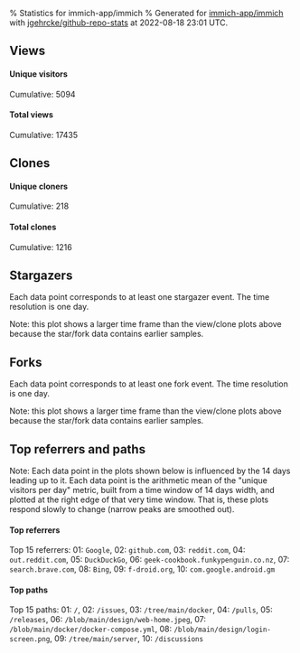 % Statistics for immich-app/immich
% Generated for [immich-app/immich](https://github.com/immich-app/immich) with [jgehrcke/github-repo-stats](https://github.com/jgehrcke/github-repo-stats) at 2022-08-18 23:01 UTC.


## Views

#### Unique visitors
<div id="chart_views_unique" class="full-width-chart"></div>

Cumulative: 5094

#### Total views
<div id="chart_views_total" class="full-width-chart"></div>

Cumulative: 17435

<div class="pagebreak-for-print"> </div>

## Clones

#### Unique cloners
<div id="chart_clones_unique" class="full-width-chart"></div>

Cumulative: 218

#### Total clones
<div id="chart_clones_total" class="full-width-chart"></div>

Cumulative: 1216



<div class="pagebreak-for-print"> </div>



## Stargazers

Each data point corresponds to at least one stargazer event.
The time resolution is one day.

<div id="chart_stargazers" class="full-width-chart"></div>


Note: this plot shows a larger time frame than the view/clone plots above because the star/fork data contains earlier samples.



## Forks

Each data point corresponds to at least one fork event.
The time resolution is one day.

<div id="chart_forks" class="full-width-chart"></div>


Note: this plot shows a larger time frame than the view/clone plots above because the star/fork data contains earlier samples.



<div class="pagebreak-for-print"> </div>



## Top referrers and paths


Note: Each data point in the plots shown below is influenced by the 14 days
leading up to it. Each data point is the arithmetic mean of the "unique
visitors per day" metric, built from a time window of 14 days width, and
plotted at the right edge of that very time window. That is, these plots
respond slowly to change (narrow peaks are smoothed out).




#### Top referrers


<div id="chart_referrers_top_n_alltime" class="full-width-chart"></div>

Top 15 referrers: 01: `Google`, 02: `github.com`, 03: `reddit.com`, 04: `out.reddit.com`, 05: `DuckDuckGo`, 06: `geek-cookbook.funkypenguin.co.nz`, 07: `search.brave.com`, 08: `Bing`, 09: `f-droid.org`, 10: `com.google.android.gm`





#### Top paths


<div id="chart_paths_top_n_alltime" class="full-width-chart"></div>

Top 15 paths: 01: `/`, 02: `/issues`, 03: `/tree/main/docker`, 04: `/pulls`, 05: `/releases`, 06: `/blob/main/design/web-home.jpeg`, 07: `/blob/main/docker/docker-compose.yml`, 08: `/blob/main/design/login-screen.png`, 09: `/tree/main/server`, 10: `/discussions`


<script type="text/javascript">
    vegaEmbed('#chart_views_unique', {"$schema": "https://vega.github.io/schema/vega-lite/v4.17.0.json", "config": {"arc": {"fill": "#1b1e23"}, "area": {"fill": "#1b1e23"}, "axisBottom": {"domainColor": "#a9b4c4", "gridColor": "#a9b4c4", "labelColor": "#1b1e23", "labelFont": "relative-mono-11-pitch-pro, Menlo, monospace", "tickColor": "#a9b4c4", "titleColor": "#1b1e23", "titleFont": "relative-mono-11-pitch-pro, Menlo, monospace"}, "axisLeft": {"domainColor": "#a9b4c4", "gridColor": "#a9b4c4", "labelColor": "#1b1e23", "labelFont": "relative-mono-11-pitch-pro, Menlo, monospace", "tickColor": "#a9b4c4", "titleColor": "#1b1e23", "titleFont": "relative-mono-11-pitch-pro, Menlo, monospace"}, "axisX": {"grid": false}, "axisY": {"grid": false, "labelBound": true}, "background": "#FFFFFF", "group": {"fill": "#FFFFFF"}, "header": {"fontWeight": 400, "labelFont": "relative-mono-11-pitch-pro, Menlo, monospace", "titleFont": "relative-mono-11-pitch-pro, Menlo, monospace"}, "legend": {"labelFont": "relative-mono-11-pitch-pro, Menlo, monospace", "symbolSize": 200, "symbolType": "circle", "titleFont": "relative-mono-11-pitch-pro, Menlo, monospace"}, "line": {"color": "#1b1e23", "stroke": "#1b1e23"}, "path": {"stroke": "#1b1e23"}, "point": {"color": "#1b1e23", "cursor": "pointer", "filled": true, "size": 20}, "range": {"category": ["#85a2f7", "#ea9755", "#7eb36a", "#f07071", "#bc85d9", "#e587b6", "#a9b4c4", "#d4c05e", "#64b9c4"]}, "style": {"bar": {"fill": "#1b1e23"}, "text": {"font": "relative-mono-11-pitch-pro, Menlo, monospace", "fontWeight": 400}}, "symbol": {"shape": "circle"}, "title": {"anchor": "start", "font": "relative-mono-11-pitch-pro, Menlo, monospace", "fontWeight": 400}, "trail": {"color": "#1b1e23", "stroke": "#1b1e23"}, "view": {"stroke": null}}, "data": {"name": "data-5a32a37af8cecc031d05c61d3ef712bf"}, "datasets": {"data-5a32a37af8cecc031d05c61d3ef712bf": [{"time": "2022-08-03T00:00:00+00:00", "views_total": 798, "views_unique": 127}, {"time": "2022-08-04T00:00:00+00:00", "views_total": 980, "views_unique": 278}, {"time": "2022-08-05T00:00:00+00:00", "views_total": 677, "views_unique": 178}, {"time": "2022-08-06T00:00:00+00:00", "views_total": 373, "views_unique": 113}, {"time": "2022-08-07T00:00:00+00:00", "views_total": 730, "views_unique": 187}, {"time": "2022-08-08T00:00:00+00:00", "views_total": 708, "views_unique": 172}, {"time": "2022-08-09T00:00:00+00:00", "views_total": 612, "views_unique": 168}, {"time": "2022-08-10T00:00:00+00:00", "views_total": 786, "views_unique": 181}, {"time": "2022-08-11T00:00:00+00:00", "views_total": 723, "views_unique": 161}, {"time": "2022-08-12T00:00:00+00:00", "views_total": 419, "views_unique": 133}, {"time": "2022-08-13T00:00:00+00:00", "views_total": 828, "views_unique": 281}, {"time": "2022-08-14T00:00:00+00:00", "views_total": 2487, "views_unique": 1076}, {"time": "2022-08-15T00:00:00+00:00", "views_total": 1476, "views_unique": 362}, {"time": "2022-08-16T00:00:00+00:00", "views_total": 1701, "views_unique": 561}, {"time": "2022-08-17T00:00:00+00:00", "views_total": 2266, "views_unique": 700}, {"time": "2022-08-18T00:00:00+00:00", "views_total": 1871, "views_unique": 416}]}, "encoding": {"tooltip": [{"field": "views_unique", "format": ".1f", "title": "views (u)", "type": "quantitative"}, {"field": "time", "format": "%B %e, %Y", "title": "date", "type": "temporal"}], "x": {"axis": {"labelAngle": 25}, "field": "time", "scale": {"domain": ["2022-08-03", "2022-08-18"]}, "timeUnit": "yearmonthdate", "title": "date", "type": "temporal"}, "y": {"axis": {"values": [1, 10, 50, 100, 500, 1000, 5000, 10000]}, "field": "views_unique", "scale": {"domain": [0, 1183.6000000000001], "type": "symlog", "zero": true}, "title": "unique views per day", "type": "quantitative"}}, "height": 200, "mark": {"point": true, "type": "line"}, "padding": 10, "width": "container"}, {"actions": false, "renderer": "svg"}).catch(console.error);
vegaEmbed('#chart_views_total', {"$schema": "https://vega.github.io/schema/vega-lite/v4.17.0.json", "config": {"arc": {"fill": "#1b1e23"}, "area": {"fill": "#1b1e23"}, "axisBottom": {"domainColor": "#a9b4c4", "gridColor": "#a9b4c4", "labelColor": "#1b1e23", "labelFont": "relative-mono-11-pitch-pro, Menlo, monospace", "tickColor": "#a9b4c4", "titleColor": "#1b1e23", "titleFont": "relative-mono-11-pitch-pro, Menlo, monospace"}, "axisLeft": {"domainColor": "#a9b4c4", "gridColor": "#a9b4c4", "labelColor": "#1b1e23", "labelFont": "relative-mono-11-pitch-pro, Menlo, monospace", "tickColor": "#a9b4c4", "titleColor": "#1b1e23", "titleFont": "relative-mono-11-pitch-pro, Menlo, monospace"}, "axisX": {"grid": false}, "axisY": {"grid": false, "labelBound": true}, "background": "#FFFFFF", "group": {"fill": "#FFFFFF"}, "header": {"fontWeight": 400, "labelFont": "relative-mono-11-pitch-pro, Menlo, monospace", "titleFont": "relative-mono-11-pitch-pro, Menlo, monospace"}, "legend": {"labelFont": "relative-mono-11-pitch-pro, Menlo, monospace", "symbolSize": 200, "symbolType": "circle", "titleFont": "relative-mono-11-pitch-pro, Menlo, monospace"}, "line": {"color": "#1b1e23", "stroke": "#1b1e23"}, "path": {"stroke": "#1b1e23"}, "point": {"color": "#1b1e23", "cursor": "pointer", "filled": true, "size": 20}, "range": {"category": ["#85a2f7", "#ea9755", "#7eb36a", "#f07071", "#bc85d9", "#e587b6", "#a9b4c4", "#d4c05e", "#64b9c4"]}, "style": {"bar": {"fill": "#1b1e23"}, "text": {"font": "relative-mono-11-pitch-pro, Menlo, monospace", "fontWeight": 400}}, "symbol": {"shape": "circle"}, "title": {"anchor": "start", "font": "relative-mono-11-pitch-pro, Menlo, monospace", "fontWeight": 400}, "trail": {"color": "#1b1e23", "stroke": "#1b1e23"}, "view": {"stroke": null}}, "data": {"name": "data-5a32a37af8cecc031d05c61d3ef712bf"}, "datasets": {"data-5a32a37af8cecc031d05c61d3ef712bf": [{"time": "2022-08-03T00:00:00+00:00", "views_total": 798, "views_unique": 127}, {"time": "2022-08-04T00:00:00+00:00", "views_total": 980, "views_unique": 278}, {"time": "2022-08-05T00:00:00+00:00", "views_total": 677, "views_unique": 178}, {"time": "2022-08-06T00:00:00+00:00", "views_total": 373, "views_unique": 113}, {"time": "2022-08-07T00:00:00+00:00", "views_total": 730, "views_unique": 187}, {"time": "2022-08-08T00:00:00+00:00", "views_total": 708, "views_unique": 172}, {"time": "2022-08-09T00:00:00+00:00", "views_total": 612, "views_unique": 168}, {"time": "2022-08-10T00:00:00+00:00", "views_total": 786, "views_unique": 181}, {"time": "2022-08-11T00:00:00+00:00", "views_total": 723, "views_unique": 161}, {"time": "2022-08-12T00:00:00+00:00", "views_total": 419, "views_unique": 133}, {"time": "2022-08-13T00:00:00+00:00", "views_total": 828, "views_unique": 281}, {"time": "2022-08-14T00:00:00+00:00", "views_total": 2487, "views_unique": 1076}, {"time": "2022-08-15T00:00:00+00:00", "views_total": 1476, "views_unique": 362}, {"time": "2022-08-16T00:00:00+00:00", "views_total": 1701, "views_unique": 561}, {"time": "2022-08-17T00:00:00+00:00", "views_total": 2266, "views_unique": 700}, {"time": "2022-08-18T00:00:00+00:00", "views_total": 1871, "views_unique": 416}]}, "encoding": {"tooltip": [{"field": "views_total", "format": ".1f", "title": "views (t)", "type": "quantitative"}, {"field": "time", "format": "%B %e, %Y", "title": "date", "type": "temporal"}], "x": {"axis": {"labelAngle": 25}, "field": "time", "scale": {"domain": ["2022-08-03", "2022-08-18"]}, "timeUnit": "yearmonthdate", "title": "date", "type": "temporal"}, "y": {"axis": {"values": [1, 10, 50, 100, 500, 1000, 5000, 10000]}, "field": "views_total", "scale": {"domain": [0, 2735.7000000000003], "type": "symlog", "zero": true}, "title": "total views per day", "type": "quantitative"}}, "height": 200, "mark": {"point": true, "type": "line"}, "padding": 10, "width": "container"}, {"actions": false, "renderer": "svg"}).catch(console.error);
vegaEmbed('#chart_clones_unique', {"$schema": "https://vega.github.io/schema/vega-lite/v4.17.0.json", "config": {"arc": {"fill": "#1b1e23"}, "area": {"fill": "#1b1e23"}, "axisBottom": {"domainColor": "#a9b4c4", "gridColor": "#a9b4c4", "labelColor": "#1b1e23", "labelFont": "relative-mono-11-pitch-pro, Menlo, monospace", "tickColor": "#a9b4c4", "titleColor": "#1b1e23", "titleFont": "relative-mono-11-pitch-pro, Menlo, monospace"}, "axisLeft": {"domainColor": "#a9b4c4", "gridColor": "#a9b4c4", "labelColor": "#1b1e23", "labelFont": "relative-mono-11-pitch-pro, Menlo, monospace", "tickColor": "#a9b4c4", "titleColor": "#1b1e23", "titleFont": "relative-mono-11-pitch-pro, Menlo, monospace"}, "axisX": {"grid": false}, "axisY": {"grid": false, "labelBound": true}, "background": "#FFFFFF", "group": {"fill": "#FFFFFF"}, "header": {"fontWeight": 400, "labelFont": "relative-mono-11-pitch-pro, Menlo, monospace", "titleFont": "relative-mono-11-pitch-pro, Menlo, monospace"}, "legend": {"labelFont": "relative-mono-11-pitch-pro, Menlo, monospace", "symbolSize": 200, "symbolType": "circle", "titleFont": "relative-mono-11-pitch-pro, Menlo, monospace"}, "line": {"color": "#1b1e23", "stroke": "#1b1e23"}, "path": {"stroke": "#1b1e23"}, "point": {"color": "#1b1e23", "cursor": "pointer", "filled": true, "size": 20}, "range": {"category": ["#85a2f7", "#ea9755", "#7eb36a", "#f07071", "#bc85d9", "#e587b6", "#a9b4c4", "#d4c05e", "#64b9c4"]}, "style": {"bar": {"fill": "#1b1e23"}, "text": {"font": "relative-mono-11-pitch-pro, Menlo, monospace", "fontWeight": 400}}, "symbol": {"shape": "circle"}, "title": {"anchor": "start", "font": "relative-mono-11-pitch-pro, Menlo, monospace", "fontWeight": 400}, "trail": {"color": "#1b1e23", "stroke": "#1b1e23"}, "view": {"stroke": null}}, "data": {"name": "data-0e31b3a26bf4a5e6048a3e2ebae3eed6"}, "datasets": {"data-0e31b3a26bf4a5e6048a3e2ebae3eed6": [{"clones_total": 64, "clones_unique": 12, "time": "2022-08-03T00:00:00+00:00"}, {"clones_total": 22, "clones_unique": 15, "time": "2022-08-04T00:00:00+00:00"}, {"clones_total": 25, "clones_unique": 8, "time": "2022-08-05T00:00:00+00:00"}, {"clones_total": 36, "clones_unique": 11, "time": "2022-08-06T00:00:00+00:00"}, {"clones_total": 169, "clones_unique": 20, "time": "2022-08-07T00:00:00+00:00"}, {"clones_total": 109, "clones_unique": 10, "time": "2022-08-08T00:00:00+00:00"}, {"clones_total": 89, "clones_unique": 12, "time": "2022-08-09T00:00:00+00:00"}, {"clones_total": 53, "clones_unique": 11, "time": "2022-08-10T00:00:00+00:00"}, {"clones_total": 77, "clones_unique": 10, "time": "2022-08-11T00:00:00+00:00"}, {"clones_total": 44, "clones_unique": 12, "time": "2022-08-12T00:00:00+00:00"}, {"clones_total": 114, "clones_unique": 11, "time": "2022-08-13T00:00:00+00:00"}, {"clones_total": 22, "clones_unique": 12, "time": "2022-08-14T00:00:00+00:00"}, {"clones_total": 52, "clones_unique": 15, "time": "2022-08-15T00:00:00+00:00"}, {"clones_total": 148, "clones_unique": 22, "time": "2022-08-16T00:00:00+00:00"}, {"clones_total": 63, "clones_unique": 22, "time": "2022-08-17T00:00:00+00:00"}, {"clones_total": 129, "clones_unique": 15, "time": "2022-08-18T00:00:00+00:00"}]}, "encoding": {"tooltip": [{"field": "clones_unique", "format": ".1f", "title": "clones (u)", "type": "quantitative"}, {"field": "time", "format": "%B %e, %Y", "title": "date", "type": "temporal"}], "x": {"axis": {"labelAngle": 25}, "field": "time", "scale": {"domain": ["2022-08-03", "2022-08-18"]}, "timeUnit": "yearmonthdate", "title": "date", "type": "temporal"}, "y": {"axis": {}, "field": "clones_unique", "scale": {"domain": [0, 24.200000000000003], "type": "linear", "zero": true}, "title": "unique clones per day", "type": "quantitative"}}, "height": 200, "mark": {"point": true, "type": "line"}, "padding": 10, "width": "container"}, {"actions": false, "renderer": "svg"}).catch(console.error);
vegaEmbed('#chart_clones_total', {"$schema": "https://vega.github.io/schema/vega-lite/v4.17.0.json", "config": {"arc": {"fill": "#1b1e23"}, "area": {"fill": "#1b1e23"}, "axisBottom": {"domainColor": "#a9b4c4", "gridColor": "#a9b4c4", "labelColor": "#1b1e23", "labelFont": "relative-mono-11-pitch-pro, Menlo, monospace", "tickColor": "#a9b4c4", "titleColor": "#1b1e23", "titleFont": "relative-mono-11-pitch-pro, Menlo, monospace"}, "axisLeft": {"domainColor": "#a9b4c4", "gridColor": "#a9b4c4", "labelColor": "#1b1e23", "labelFont": "relative-mono-11-pitch-pro, Menlo, monospace", "tickColor": "#a9b4c4", "titleColor": "#1b1e23", "titleFont": "relative-mono-11-pitch-pro, Menlo, monospace"}, "axisX": {"grid": false}, "axisY": {"grid": false, "labelBound": true}, "background": "#FFFFFF", "group": {"fill": "#FFFFFF"}, "header": {"fontWeight": 400, "labelFont": "relative-mono-11-pitch-pro, Menlo, monospace", "titleFont": "relative-mono-11-pitch-pro, Menlo, monospace"}, "legend": {"labelFont": "relative-mono-11-pitch-pro, Menlo, monospace", "symbolSize": 200, "symbolType": "circle", "titleFont": "relative-mono-11-pitch-pro, Menlo, monospace"}, "line": {"color": "#1b1e23", "stroke": "#1b1e23"}, "path": {"stroke": "#1b1e23"}, "point": {"color": "#1b1e23", "cursor": "pointer", "filled": true, "size": 20}, "range": {"category": ["#85a2f7", "#ea9755", "#7eb36a", "#f07071", "#bc85d9", "#e587b6", "#a9b4c4", "#d4c05e", "#64b9c4"]}, "style": {"bar": {"fill": "#1b1e23"}, "text": {"font": "relative-mono-11-pitch-pro, Menlo, monospace", "fontWeight": 400}}, "symbol": {"shape": "circle"}, "title": {"anchor": "start", "font": "relative-mono-11-pitch-pro, Menlo, monospace", "fontWeight": 400}, "trail": {"color": "#1b1e23", "stroke": "#1b1e23"}, "view": {"stroke": null}}, "data": {"name": "data-0e31b3a26bf4a5e6048a3e2ebae3eed6"}, "datasets": {"data-0e31b3a26bf4a5e6048a3e2ebae3eed6": [{"clones_total": 64, "clones_unique": 12, "time": "2022-08-03T00:00:00+00:00"}, {"clones_total": 22, "clones_unique": 15, "time": "2022-08-04T00:00:00+00:00"}, {"clones_total": 25, "clones_unique": 8, "time": "2022-08-05T00:00:00+00:00"}, {"clones_total": 36, "clones_unique": 11, "time": "2022-08-06T00:00:00+00:00"}, {"clones_total": 169, "clones_unique": 20, "time": "2022-08-07T00:00:00+00:00"}, {"clones_total": 109, "clones_unique": 10, "time": "2022-08-08T00:00:00+00:00"}, {"clones_total": 89, "clones_unique": 12, "time": "2022-08-09T00:00:00+00:00"}, {"clones_total": 53, "clones_unique": 11, "time": "2022-08-10T00:00:00+00:00"}, {"clones_total": 77, "clones_unique": 10, "time": "2022-08-11T00:00:00+00:00"}, {"clones_total": 44, "clones_unique": 12, "time": "2022-08-12T00:00:00+00:00"}, {"clones_total": 114, "clones_unique": 11, "time": "2022-08-13T00:00:00+00:00"}, {"clones_total": 22, "clones_unique": 12, "time": "2022-08-14T00:00:00+00:00"}, {"clones_total": 52, "clones_unique": 15, "time": "2022-08-15T00:00:00+00:00"}, {"clones_total": 148, "clones_unique": 22, "time": "2022-08-16T00:00:00+00:00"}, {"clones_total": 63, "clones_unique": 22, "time": "2022-08-17T00:00:00+00:00"}, {"clones_total": 129, "clones_unique": 15, "time": "2022-08-18T00:00:00+00:00"}]}, "encoding": {"tooltip": [{"field": "clones_total", "format": ".1f", "title": "clones (t)", "type": "quantitative"}, {"field": "time", "format": "%B %e, %Y", "title": "date", "type": "temporal"}], "x": {"axis": {"labelAngle": 25}, "field": "time", "scale": {"domain": ["2022-08-03", "2022-08-18"]}, "timeUnit": "yearmonthdate", "title": "date", "type": "temporal"}, "y": {"axis": {"values": [1, 10, 50, 100, 500, 1000, 5000, 10000]}, "field": "clones_total", "scale": {"domain": [0, 185.9], "type": "symlog", "zero": true}, "title": "total clones per day", "type": "quantitative"}}, "height": 200, "mark": {"point": true, "type": "line"}, "padding": 10, "width": "container"}, {"actions": false, "renderer": "svg"}).catch(console.error);
vegaEmbed('#chart_stargazers', {"$schema": "https://vega.github.io/schema/vega-lite/v4.17.0.json", "config": {"arc": {"fill": "#1b1e23"}, "area": {"fill": "#1b1e23"}, "axisBottom": {"domainColor": "#a9b4c4", "gridColor": "#a9b4c4", "labelColor": "#1b1e23", "labelFont": "relative-mono-11-pitch-pro, Menlo, monospace", "tickColor": "#a9b4c4", "titleColor": "#1b1e23", "titleFont": "relative-mono-11-pitch-pro, Menlo, monospace"}, "axisLeft": {"domainColor": "#a9b4c4", "gridColor": "#a9b4c4", "labelColor": "#1b1e23", "labelFont": "relative-mono-11-pitch-pro, Menlo, monospace", "tickColor": "#a9b4c4", "titleColor": "#1b1e23", "titleFont": "relative-mono-11-pitch-pro, Menlo, monospace"}, "axisX": {"grid": false}, "axisY": {"grid": false}, "background": "#FFFFFF", "group": {"fill": "#FFFFFF"}, "header": {"fontWeight": 400, "labelFont": "relative-mono-11-pitch-pro, Menlo, monospace", "titleFont": "relative-mono-11-pitch-pro, Menlo, monospace"}, "legend": {"labelFont": "relative-mono-11-pitch-pro, Menlo, monospace", "symbolSize": 200, "symbolType": "circle", "titleFont": "relative-mono-11-pitch-pro, Menlo, monospace"}, "line": {"color": "#1b1e23", "stroke": "#1b1e23"}, "path": {"stroke": "#1b1e23"}, "point": {"color": "#1b1e23", "cursor": "pointer", "filled": true, "size": 50}, "range": {"category": ["#85a2f7", "#ea9755", "#7eb36a", "#f07071", "#bc85d9", "#e587b6", "#a9b4c4", "#d4c05e", "#64b9c4"]}, "style": {"bar": {"fill": "#1b1e23"}, "text": {"font": "relative-mono-11-pitch-pro, Menlo, monospace", "fontWeight": 400}}, "symbol": {"shape": "circle"}, "title": {"anchor": "start", "font": "relative-mono-11-pitch-pro, Menlo, monospace", "fontWeight": 400}, "trail": {"color": "#1b1e23", "stroke": "#1b1e23"}, "view": {"stroke": null}}, "data": {"name": "data-e0bb961ca1a38dd92c718dfa84cbac4a"}, "datasets": {"data-e0bb961ca1a38dd92c718dfa84cbac4a": [{"stars_cumulative": 164.0, "time": "2022-02-06T00:00:00+00:00"}, {"stars_cumulative": 244.0, "time": "2022-02-07T22:00:00+00:00"}, {"stars_cumulative": 269.0, "time": "2022-02-09T20:00:00+00:00"}, {"stars_cumulative": 284.0, "time": "2022-02-11T18:00:00+00:00"}, {"stars_cumulative": 297.0, "time": "2022-02-13T16:00:00+00:00"}, {"stars_cumulative": 305.0, "time": "2022-02-15T14:00:00+00:00"}, {"stars_cumulative": 308.0, "time": "2022-02-17T12:00:00+00:00"}, {"stars_cumulative": 317.0, "time": "2022-02-19T10:00:00+00:00"}, {"stars_cumulative": 331.0, "time": "2022-02-21T08:00:00+00:00"}, {"stars_cumulative": 335.0, "time": "2022-02-23T06:00:00+00:00"}, {"stars_cumulative": 340.0, "time": "2022-02-25T04:00:00+00:00"}, {"stars_cumulative": 342.0, "time": "2022-02-27T02:00:00+00:00"}, {"stars_cumulative": 346.0, "time": "2022-03-01T00:00:00+00:00"}, {"stars_cumulative": 469.0, "time": "2022-03-02T22:00:00+00:00"}, {"stars_cumulative": 489.0, "time": "2022-03-04T20:00:00+00:00"}, {"stars_cumulative": 501.0, "time": "2022-03-06T18:00:00+00:00"}, {"stars_cumulative": 506.0, "time": "2022-03-08T16:00:00+00:00"}, {"stars_cumulative": 514.0, "time": "2022-03-10T14:00:00+00:00"}, {"stars_cumulative": 520.0, "time": "2022-03-12T12:00:00+00:00"}, {"stars_cumulative": 525.0, "time": "2022-03-14T10:00:00+00:00"}, {"stars_cumulative": 529.0, "time": "2022-03-16T08:00:00+00:00"}, {"stars_cumulative": 532.0, "time": "2022-03-18T06:00:00+00:00"}, {"stars_cumulative": 535.0, "time": "2022-03-20T04:00:00+00:00"}, {"stars_cumulative": 545.0, "time": "2022-03-22T02:00:00+00:00"}, {"stars_cumulative": 548.0, "time": "2022-03-25T22:00:00+00:00"}, {"stars_cumulative": 775.0, "time": "2022-03-27T20:00:00+00:00"}, {"stars_cumulative": 835.0, "time": "2022-03-29T18:00:00+00:00"}, {"stars_cumulative": 860.0, "time": "2022-03-31T16:00:00+00:00"}, {"stars_cumulative": 879.0, "time": "2022-04-02T14:00:00+00:00"}, {"stars_cumulative": 901.0, "time": "2022-04-04T12:00:00+00:00"}, {"stars_cumulative": 915.0, "time": "2022-04-06T10:00:00+00:00"}, {"stars_cumulative": 919.0, "time": "2022-04-08T08:00:00+00:00"}, {"stars_cumulative": 933.0, "time": "2022-04-10T06:00:00+00:00"}, {"stars_cumulative": 938.0, "time": "2022-04-12T04:00:00+00:00"}, {"stars_cumulative": 949.0, "time": "2022-04-14T02:00:00+00:00"}, {"stars_cumulative": 956.0, "time": "2022-04-16T00:00:00+00:00"}, {"stars_cumulative": 968.0, "time": "2022-04-17T22:00:00+00:00"}, {"stars_cumulative": 976.0, "time": "2022-04-19T20:00:00+00:00"}, {"stars_cumulative": 988.0, "time": "2022-04-21T18:00:00+00:00"}, {"stars_cumulative": 996.0, "time": "2022-04-23T16:00:00+00:00"}, {"stars_cumulative": 1011.0, "time": "2022-04-25T14:00:00+00:00"}, {"stars_cumulative": 1017.0, "time": "2022-04-27T12:00:00+00:00"}, {"stars_cumulative": 1066.0, "time": "2022-04-29T10:00:00+00:00"}, {"stars_cumulative": 1081.0, "time": "2022-05-01T08:00:00+00:00"}, {"stars_cumulative": 1105.0, "time": "2022-05-03T06:00:00+00:00"}, {"stars_cumulative": 1124.0, "time": "2022-05-05T04:00:00+00:00"}, {"stars_cumulative": 1135.0, "time": "2022-05-07T02:00:00+00:00"}, {"stars_cumulative": 1152.0, "time": "2022-05-09T00:00:00+00:00"}, {"stars_cumulative": 1161.0, "time": "2022-05-10T22:00:00+00:00"}, {"stars_cumulative": 1168.0, "time": "2022-05-12T20:00:00+00:00"}, {"stars_cumulative": 1178.0, "time": "2022-05-14T18:00:00+00:00"}, {"stars_cumulative": 1186.0, "time": "2022-05-16T16:00:00+00:00"}, {"stars_cumulative": 1197.0, "time": "2022-05-18T14:00:00+00:00"}, {"stars_cumulative": 1208.0, "time": "2022-05-20T12:00:00+00:00"}, {"stars_cumulative": 1445.0, "time": "2022-05-22T10:00:00+00:00"}, {"stars_cumulative": 1485.0, "time": "2022-05-24T08:00:00+00:00"}, {"stars_cumulative": 1503.0, "time": "2022-05-26T06:00:00+00:00"}, {"stars_cumulative": 1524.0, "time": "2022-05-28T04:00:00+00:00"}, {"stars_cumulative": 1541.0, "time": "2022-05-30T02:00:00+00:00"}, {"stars_cumulative": 1552.0, "time": "2022-06-01T00:00:00+00:00"}, {"stars_cumulative": 1557.0, "time": "2022-06-02T22:00:00+00:00"}, {"stars_cumulative": 1568.0, "time": "2022-06-04T20:00:00+00:00"}, {"stars_cumulative": 1582.0, "time": "2022-06-06T18:00:00+00:00"}, {"stars_cumulative": 1596.0, "time": "2022-06-08T16:00:00+00:00"}, {"stars_cumulative": 1606.0, "time": "2022-06-10T14:00:00+00:00"}, {"stars_cumulative": 1615.0, "time": "2022-06-12T12:00:00+00:00"}, {"stars_cumulative": 1627.0, "time": "2022-06-14T10:00:00+00:00"}, {"stars_cumulative": 1632.0, "time": "2022-06-16T08:00:00+00:00"}, {"stars_cumulative": 1645.0, "time": "2022-06-18T06:00:00+00:00"}, {"stars_cumulative": 1742.0, "time": "2022-06-20T04:00:00+00:00"}, {"stars_cumulative": 1771.0, "time": "2022-06-22T02:00:00+00:00"}, {"stars_cumulative": 1831.0, "time": "2022-06-24T00:00:00+00:00"}, {"stars_cumulative": 1885.0, "time": "2022-06-25T22:00:00+00:00"}, {"stars_cumulative": 1909.0, "time": "2022-06-27T20:00:00+00:00"}, {"stars_cumulative": 1923.0, "time": "2022-06-29T18:00:00+00:00"}, {"stars_cumulative": 1934.0, "time": "2022-07-01T16:00:00+00:00"}, {"stars_cumulative": 1952.0, "time": "2022-07-03T14:00:00+00:00"}, {"stars_cumulative": 1961.0, "time": "2022-07-05T12:00:00+00:00"}, {"stars_cumulative": 1978.0, "time": "2022-07-07T10:00:00+00:00"}, {"stars_cumulative": 1991.0, "time": "2022-07-09T08:00:00+00:00"}, {"stars_cumulative": 2004.0, "time": "2022-07-11T06:00:00+00:00"}, {"stars_cumulative": 2015.0, "time": "2022-07-13T04:00:00+00:00"}, {"stars_cumulative": 2022.0, "time": "2022-07-15T02:00:00+00:00"}, {"stars_cumulative": 2060.0, "time": "2022-07-17T00:00:00+00:00"}, {"stars_cumulative": 2081.0, "time": "2022-07-18T22:00:00+00:00"}, {"stars_cumulative": 2089.0, "time": "2022-07-20T20:00:00+00:00"}, {"stars_cumulative": 2097.0, "time": "2022-07-22T18:00:00+00:00"}, {"stars_cumulative": 2103.0, "time": "2022-07-24T16:00:00+00:00"}, {"stars_cumulative": 2221.0, "time": "2022-07-26T14:00:00+00:00"}, {"stars_cumulative": 2329.0, "time": "2022-07-28T12:00:00+00:00"}, {"stars_cumulative": 2360.0, "time": "2022-07-30T10:00:00+00:00"}, {"stars_cumulative": 2388.0, "time": "2022-08-01T08:00:00+00:00"}, {"stars_cumulative": 2447.0, "time": "2022-08-03T06:00:00+00:00"}, {"stars_cumulative": 2472.0, "time": "2022-08-05T04:00:00+00:00"}, {"stars_cumulative": 2489.0, "time": "2022-08-07T02:00:00+00:00"}, {"stars_cumulative": 2510.0, "time": "2022-08-09T00:00:00+00:00"}, {"stars_cumulative": 2525.0, "time": "2022-08-10T22:00:00+00:00"}, {"stars_cumulative": 2661.0, "time": "2022-08-12T20:00:00+00:00"}, {"stars_cumulative": 2825.0, "time": "2022-08-14T18:00:00+00:00"}, {"stars_cumulative": 3086.0, "time": "2022-08-16T16:00:00+00:00"}, {"stars_cumulative": 3105.0, "time": "2022-08-18T14:00:00+00:00"}]}, "encoding": {"tooltip": [{"field": "stars_cumulative", "format": "d", "title": "stars", "type": "quantitative"}, {"field": "time", "format": "%B %e, %Y", "title": "date", "type": "temporal"}], "x": {"axis": {"labelAngle": 25}, "field": "time", "scale": {"domain": ["2022-02-06", "2022-08-18"]}, "timeUnit": "yearmonthdate", "title": "date", "type": "temporal"}, "y": {"field": "stars_cumulative", "scale": {"domain": [0, 3415.5000000000005], "zero": true}, "title": "stargazer count (cumulative)", "type": "quantitative"}}, "height": 300, "mark": {"point": true, "type": "line"}, "padding": 10, "width": "container"}, {"actions": false, "renderer": "svg"}).catch(console.error);
vegaEmbed('#chart_forks', {"$schema": "https://vega.github.io/schema/vega-lite/v4.17.0.json", "config": {"arc": {"fill": "#1b1e23"}, "area": {"fill": "#1b1e23"}, "axisBottom": {"domainColor": "#a9b4c4", "gridColor": "#a9b4c4", "labelColor": "#1b1e23", "labelFont": "relative-mono-11-pitch-pro, Menlo, monospace", "tickColor": "#a9b4c4", "titleColor": "#1b1e23", "titleFont": "relative-mono-11-pitch-pro, Menlo, monospace"}, "axisLeft": {"domainColor": "#a9b4c4", "gridColor": "#a9b4c4", "labelColor": "#1b1e23", "labelFont": "relative-mono-11-pitch-pro, Menlo, monospace", "tickColor": "#a9b4c4", "titleColor": "#1b1e23", "titleFont": "relative-mono-11-pitch-pro, Menlo, monospace"}, "axisX": {"grid": false}, "axisY": {"grid": false}, "background": "#FFFFFF", "group": {"fill": "#FFFFFF"}, "header": {"fontWeight": 400, "labelFont": "relative-mono-11-pitch-pro, Menlo, monospace", "titleFont": "relative-mono-11-pitch-pro, Menlo, monospace"}, "legend": {"labelFont": "relative-mono-11-pitch-pro, Menlo, monospace", "symbolSize": 200, "symbolType": "circle", "titleFont": "relative-mono-11-pitch-pro, Menlo, monospace"}, "line": {"color": "#1b1e23", "stroke": "#1b1e23"}, "path": {"stroke": "#1b1e23"}, "point": {"color": "#1b1e23", "cursor": "pointer", "filled": true, "size": 50}, "range": {"category": ["#85a2f7", "#ea9755", "#7eb36a", "#f07071", "#bc85d9", "#e587b6", "#a9b4c4", "#d4c05e", "#64b9c4"]}, "style": {"bar": {"fill": "#1b1e23"}, "text": {"font": "relative-mono-11-pitch-pro, Menlo, monospace", "fontWeight": 400}}, "symbol": {"shape": "circle"}, "title": {"anchor": "start", "font": "relative-mono-11-pitch-pro, Menlo, monospace", "fontWeight": 400}, "trail": {"color": "#1b1e23", "stroke": "#1b1e23"}, "view": {"stroke": null}}, "data": {"name": "data-7560cf74f27f42e05059f48b0f7163cf"}, "datasets": {"data-7560cf74f27f42e05059f48b0f7163cf": [{"forks_cumulative": 4.0, "time": "2022-02-06T00:00:00+00:00"}, {"forks_cumulative": 6.0, "time": "2022-02-09T20:00:00+00:00"}, {"forks_cumulative": 7.0, "time": "2022-02-19T10:00:00+00:00"}, {"forks_cumulative": 8.0, "time": "2022-02-21T08:00:00+00:00"}, {"forks_cumulative": 11.0, "time": "2022-03-02T22:00:00+00:00"}, {"forks_cumulative": 12.0, "time": "2022-03-04T20:00:00+00:00"}, {"forks_cumulative": 13.0, "time": "2022-03-18T06:00:00+00:00"}, {"forks_cumulative": 14.0, "time": "2022-03-25T22:00:00+00:00"}, {"forks_cumulative": 16.0, "time": "2022-03-27T20:00:00+00:00"}, {"forks_cumulative": 18.0, "time": "2022-03-29T18:00:00+00:00"}, {"forks_cumulative": 19.0, "time": "2022-03-31T16:00:00+00:00"}, {"forks_cumulative": 20.0, "time": "2022-04-04T12:00:00+00:00"}, {"forks_cumulative": 21.0, "time": "2022-04-10T06:00:00+00:00"}, {"forks_cumulative": 24.0, "time": "2022-04-29T10:00:00+00:00"}, {"forks_cumulative": 25.0, "time": "2022-05-01T08:00:00+00:00"}, {"forks_cumulative": 26.0, "time": "2022-05-09T00:00:00+00:00"}, {"forks_cumulative": 27.0, "time": "2022-05-14T18:00:00+00:00"}, {"forks_cumulative": 28.0, "time": "2022-05-16T16:00:00+00:00"}, {"forks_cumulative": 29.0, "time": "2022-05-18T14:00:00+00:00"}, {"forks_cumulative": 30.0, "time": "2022-05-20T12:00:00+00:00"}, {"forks_cumulative": 34.0, "time": "2022-05-22T10:00:00+00:00"}, {"forks_cumulative": 36.0, "time": "2022-05-24T08:00:00+00:00"}, {"forks_cumulative": 40.0, "time": "2022-06-01T00:00:00+00:00"}, {"forks_cumulative": 42.0, "time": "2022-06-04T20:00:00+00:00"}, {"forks_cumulative": 43.0, "time": "2022-06-06T18:00:00+00:00"}, {"forks_cumulative": 44.0, "time": "2022-06-10T14:00:00+00:00"}, {"forks_cumulative": 45.0, "time": "2022-06-12T12:00:00+00:00"}, {"forks_cumulative": 46.0, "time": "2022-06-20T04:00:00+00:00"}, {"forks_cumulative": 48.0, "time": "2022-06-22T02:00:00+00:00"}, {"forks_cumulative": 51.0, "time": "2022-06-24T00:00:00+00:00"}, {"forks_cumulative": 55.0, "time": "2022-06-25T22:00:00+00:00"}, {"forks_cumulative": 56.0, "time": "2022-06-29T18:00:00+00:00"}, {"forks_cumulative": 59.0, "time": "2022-07-03T14:00:00+00:00"}, {"forks_cumulative": 60.0, "time": "2022-07-05T12:00:00+00:00"}, {"forks_cumulative": 62.0, "time": "2022-07-07T10:00:00+00:00"}, {"forks_cumulative": 63.0, "time": "2022-07-11T06:00:00+00:00"}, {"forks_cumulative": 65.0, "time": "2022-07-13T04:00:00+00:00"}, {"forks_cumulative": 66.0, "time": "2022-07-15T02:00:00+00:00"}, {"forks_cumulative": 67.0, "time": "2022-07-17T00:00:00+00:00"}, {"forks_cumulative": 69.0, "time": "2022-07-26T14:00:00+00:00"}, {"forks_cumulative": 72.0, "time": "2022-07-28T12:00:00+00:00"}, {"forks_cumulative": 75.0, "time": "2022-08-01T08:00:00+00:00"}, {"forks_cumulative": 77.0, "time": "2022-08-03T06:00:00+00:00"}, {"forks_cumulative": 78.0, "time": "2022-08-09T00:00:00+00:00"}, {"forks_cumulative": 80.0, "time": "2022-08-10T22:00:00+00:00"}, {"forks_cumulative": 81.0, "time": "2022-08-12T20:00:00+00:00"}, {"forks_cumulative": 86.0, "time": "2022-08-14T18:00:00+00:00"}, {"forks_cumulative": 94.0, "time": "2022-08-16T16:00:00+00:00"}]}, "encoding": {"tooltip": [{"field": "forks_cumulative", "format": "d", "title": "forks", "type": "quantitative"}, {"field": "time", "format": "%B %e, %Y", "title": "date", "type": "temporal"}], "x": {"axis": {"labelAngle": 25}, "field": "time", "scale": {"domain": ["2022-02-06", "2022-08-18"]}, "timeUnit": "yearmonthdate", "title": "date", "type": "temporal"}, "y": {"field": "forks_cumulative", "scale": {"domain": [0, 103.4], "zero": true}, "title": "fork count (cumulative)", "type": "quantitative"}}, "height": 300, "mark": {"point": true, "type": "line"}, "padding": 10, "width": "container"}, {"actions": false, "renderer": "svg"}).catch(console.error);
vegaEmbed('#chart_referrers_top_n_alltime', {"$schema": "https://vega.github.io/schema/vega-lite/v4.17.0.json", "config": {"arc": {"fill": "#1b1e23"}, "area": {"fill": "#1b1e23"}, "axisBottom": {"domainColor": "#a9b4c4", "gridColor": "#a9b4c4", "labelColor": "#1b1e23", "labelFont": "relative-mono-11-pitch-pro, Menlo, monospace", "tickColor": "#a9b4c4", "titleColor": "#1b1e23", "titleFont": "relative-mono-11-pitch-pro, Menlo, monospace"}, "axisLeft": {"domainColor": "#a9b4c4", "gridColor": "#a9b4c4", "labelColor": "#1b1e23", "labelFont": "relative-mono-11-pitch-pro, Menlo, monospace", "tickColor": "#a9b4c4", "titleColor": "#1b1e23", "titleFont": "relative-mono-11-pitch-pro, Menlo, monospace"}, "axisX": {"grid": false}, "axisY": {"grid": false}, "background": "#FFFFFF", "group": {"fill": "#FFFFFF"}, "header": {"fontWeight": 400, "labelFont": "relative-mono-11-pitch-pro, Menlo, monospace", "titleFont": "relative-mono-11-pitch-pro, Menlo, monospace"}, "legend": {"labelFont": "relative-mono-11-pitch-pro, Menlo, monospace", "symbolSize": 200, "symbolType": "circle", "titleFont": "relative-mono-11-pitch-pro, Menlo, monospace"}, "line": {"color": "#1b1e23", "stroke": "#1b1e23"}, "path": {"stroke": "#1b1e23"}, "point": {"color": "#1b1e23", "cursor": "pointer", "filled": true, "size": 30}, "range": {"category": ["#85a2f7", "#ea9755", "#7eb36a", "#f07071", "#bc85d9", "#e587b6", "#a9b4c4", "#d4c05e", "#64b9c4"]}, "style": {"bar": {"fill": "#1b1e23"}, "text": {"font": "relative-mono-11-pitch-pro, Menlo, monospace", "fontWeight": 400}}, "symbol": {"shape": "circle"}, "title": {"anchor": "start", "font": "relative-mono-11-pitch-pro, Menlo, monospace", "fontWeight": 400}, "trail": {"color": "#1b1e23", "stroke": "#1b1e23"}, "view": {"stroke": null}}, "data": {"name": "data-ac0391805ba00673770f07a2069cc79d"}, "datasets": {"data-ac0391805ba00673770f07a2069cc79d": [{"referrer": "Google", "time": "2022-08-17T00:00:00+00:00", "views_unique": 826, "views_unique_norm": 59.0}, {"referrer": "Google", "time": "2022-08-18T00:00:00+00:00", "views_unique": 820, "views_unique_norm": 58.57142857142857}, {"referrer": "github.com", "time": "2022-08-17T00:00:00+00:00", "views_unique": 537, "views_unique_norm": 38.357142857142854}, {"referrer": "github.com", "time": "2022-08-18T00:00:00+00:00", "views_unique": 801, "views_unique_norm": 57.214285714285715}, {"referrer": "reddit.com", "time": "2022-08-17T00:00:00+00:00", "views_unique": 163, "views_unique_norm": 11.642857142857142}, {"referrer": "reddit.com", "time": "2022-08-18T00:00:00+00:00", "views_unique": 159, "views_unique_norm": 11.357142857142858}, {"referrer": "out.reddit.com", "time": "2022-08-17T00:00:00+00:00", "views_unique": 104, "views_unique_norm": 7.428571428571429}, {"referrer": "out.reddit.com", "time": "2022-08-18T00:00:00+00:00", "views_unique": 101, "views_unique_norm": 7.214285714285714}, {"referrer": "DuckDuckGo", "time": "2022-08-17T00:00:00+00:00", "views_unique": 64, "views_unique_norm": 4.571428571428571}, {"referrer": "DuckDuckGo", "time": "2022-08-18T00:00:00+00:00", "views_unique": 62, "views_unique_norm": 4.428571428571429}, {"referrer": "geek-cookbook.funkypenguin.co.nz", "time": "2022-08-17T00:00:00+00:00", "views_unique": 53, "views_unique_norm": 3.7857142857142856}, {"referrer": "geek-cookbook.funkypenguin.co.nz", "time": "2022-08-18T00:00:00+00:00", "views_unique": 16, "views_unique_norm": 1.1428571428571428}, {"referrer": "search.brave.com", "time": "2022-08-17T00:00:00+00:00", "views_unique": 29, "views_unique_norm": 2.0714285714285716}, {"referrer": "search.brave.com", "time": "2022-08-18T00:00:00+00:00", "views_unique": 30, "views_unique_norm": 2.142857142857143}]}, "encoding": {"color": {"field": "referrer", "legend": {"direction": "vertical", "orient": "top", "title": "Legend:"}, "sort": {"field": "order"}, "type": "nominal"}, "tooltip": [{"field": "referrer", "type": "nominal"}, {"field": "views_unique_norm", "format": ".2f", "title": "views (14d mean)", "type": "quantitative"}, {"field": "time", "format": "%B %e, %Y", "title": "date", "type": "temporal"}], "x": {"axis": {"labelAngle": 25}, "field": "time", "scale": {"domain": ["2022-08-03", "2022-08-18"]}, "timeUnit": "yearmonthdate", "title": "date", "type": "temporal"}, "y": {"field": "views_unique_norm", "scale": {"domain": [0, 64.9], "type": "symlog", "zero": true}, "title": "unique visitors per day (mean from last 14 days)", "type": "quantitative"}}, "height": 300, "mark": {"point": true, "type": "line"}, "padding": 10, "width": "container"}, {"actions": false, "renderer": "svg"}).catch(console.error);
vegaEmbed('#chart_paths_top_n_alltime', {"$schema": "https://vega.github.io/schema/vega-lite/v4.17.0.json", "config": {"arc": {"fill": "#1b1e23"}, "area": {"fill": "#1b1e23"}, "axisBottom": {"domainColor": "#a9b4c4", "gridColor": "#a9b4c4", "labelColor": "#1b1e23", "labelFont": "relative-mono-11-pitch-pro, Menlo, monospace", "tickColor": "#a9b4c4", "titleColor": "#1b1e23", "titleFont": "relative-mono-11-pitch-pro, Menlo, monospace"}, "axisLeft": {"domainColor": "#a9b4c4", "gridColor": "#a9b4c4", "labelColor": "#1b1e23", "labelFont": "relative-mono-11-pitch-pro, Menlo, monospace", "tickColor": "#a9b4c4", "titleColor": "#1b1e23", "titleFont": "relative-mono-11-pitch-pro, Menlo, monospace"}, "axisX": {"grid": false}, "axisY": {"grid": false}, "background": "#FFFFFF", "group": {"fill": "#FFFFFF"}, "header": {"fontWeight": 400, "labelFont": "relative-mono-11-pitch-pro, Menlo, monospace", "titleFont": "relative-mono-11-pitch-pro, Menlo, monospace"}, "legend": {"labelFont": "relative-mono-11-pitch-pro, Menlo, monospace", "symbolSize": 200, "symbolType": "circle", "titleFont": "relative-mono-11-pitch-pro, Menlo, monospace"}, "line": {"color": "#1b1e23", "stroke": "#1b1e23"}, "path": {"stroke": "#1b1e23"}, "point": {"color": "#1b1e23", "cursor": "pointer", "filled": true, "size": 30}, "range": {"category": ["#85a2f7", "#ea9755", "#7eb36a", "#f07071", "#bc85d9", "#e587b6", "#a9b4c4", "#d4c05e", "#64b9c4"]}, "style": {"bar": {"fill": "#1b1e23"}, "text": {"font": "relative-mono-11-pitch-pro, Menlo, monospace", "fontWeight": 400}}, "symbol": {"shape": "circle"}, "title": {"anchor": "start", "font": "relative-mono-11-pitch-pro, Menlo, monospace", "fontWeight": 400}, "trail": {"color": "#1b1e23", "stroke": "#1b1e23"}, "view": {"stroke": null}}, "data": {"name": "data-bab5de6282a601b94a6af58e584ec9c6"}, "datasets": {"data-bab5de6282a601b94a6af58e584ec9c6": [{"path": "/", "time": "2022-08-17T00:00:00+00:00", "views_unique": 2979, "views_unique_norm": 212.78571428571428}, {"path": "/", "time": "2022-08-18T00:00:00+00:00", "views_unique": 3259, "views_unique_norm": 232.78571428571428}, {"path": "/issues", "time": "2022-08-17T00:00:00+00:00", "views_unique": 266, "views_unique_norm": 19.0}, {"path": "/issues", "time": "2022-08-18T00:00:00+00:00", "views_unique": 270, "views_unique_norm": 19.285714285714285}, {"path": "/tree/main/docker", "time": "2022-08-17T00:00:00+00:00", "views_unique": 128, "views_unique_norm": 9.142857142857142}, {"path": "/tree/main/docker", "time": "2022-08-18T00:00:00+00:00", "views_unique": 144, "views_unique_norm": 10.285714285714286}, {"path": "/pulls", "time": "2022-08-17T00:00:00+00:00", "views_unique": 129, "views_unique_norm": 9.214285714285714}, {"path": "/pulls", "time": "2022-08-18T00:00:00+00:00", "views_unique": 139, "views_unique_norm": 9.928571428571429}, {"path": "/releases", "time": "2022-08-17T00:00:00+00:00", "views_unique": 125, "views_unique_norm": 8.928571428571429}, {"path": "/releases", "time": "2022-08-18T00:00:00+00:00", "views_unique": 134, "views_unique_norm": 9.571428571428571}, {"path": "/blob/main/design/web-home.jpeg", "time": "2022-08-17T00:00:00+00:00", "views_unique": 124, "views_unique_norm": 8.857142857142858}, {"path": "/blob/main/design/web-home.jpeg", "time": "2022-08-18T00:00:00+00:00", "views_unique": 126, "views_unique_norm": 9.0}, {"path": "/blob/main/docker/docker-compose.yml", "time": "2022-08-17T00:00:00+00:00", "views_unique": 108, "views_unique_norm": 7.714285714285714}, {"path": "/blob/main/docker/docker-compose.yml", "time": "2022-08-18T00:00:00+00:00", "views_unique": 121, "views_unique_norm": 8.642857142857142}]}, "encoding": {"color": {"field": "path", "legend": {"direction": "vertical", "orient": "top", "title": "Legend:"}, "sort": {"field": "order"}, "type": "nominal"}, "tooltip": [{"field": "path", "type": "nominal"}, {"field": "views_unique_norm", "format": ".2f", "title": "views (14d mean)", "type": "quantitative"}, {"field": "time", "format": "%B %e, %Y", "title": "date", "type": "temporal"}], "x": {"axis": {"labelAngle": 25}, "field": "time", "scale": {"domain": ["2022-08-03", "2022-08-18"]}, "timeUnit": "yearmonthdate", "title": "date", "type": "temporal"}, "y": {"field": "views_unique_norm", "scale": {"domain": [0, 256.06428571428575], "type": "symlog", "zero": true}, "title": "unique visitors per day (mean from last 14 days)", "type": "quantitative"}}, "height": 300, "mark": {"point": true, "type": "line"}, "padding": 10, "width": "container"}, {"actions": false, "renderer": "svg"}).catch(console.error);
    </script>